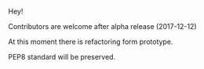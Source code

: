 Hey!

Contributors are welcome after alpha release (2017-12-12)

At this moment there is refactoring form prototype.

PEP8 standard will be preserved.
